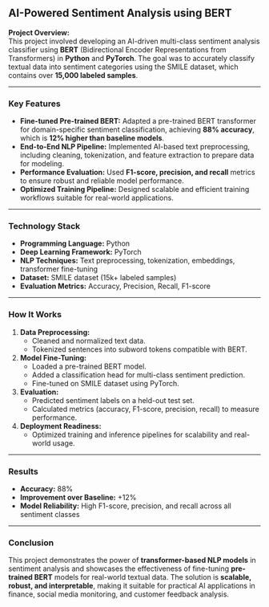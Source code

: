 ## AI-Powered Sentiment Analysis using BERT

**Project Overview:**  
This project involved developing an AI-driven multi-class sentiment analysis classifier using **BERT** (Bidirectional Encoder Representations from Transformers) in **Python** and **PyTorch**. The goal was to accurately classify textual data into sentiment categories using the SMILE dataset, which contains over **15,000 labeled samples**.

---

### Key Features
- **Fine-tuned Pre-trained BERT:** Adapted a pre-trained BERT transformer for domain-specific sentiment classification, achieving **88% accuracy**, which is **12% higher than baseline models**.  
- **End-to-End NLP Pipeline:** Implemented AI-based text preprocessing, including cleaning, tokenization, and feature extraction to prepare data for modeling.  
- **Performance Evaluation:** Used **F1-score, precision, and recall** metrics to ensure robust and reliable model performance.  
- **Optimized Training Pipeline:** Designed scalable and efficient training workflows suitable for real-world applications.  

---

### Technology Stack
- **Programming Language:** Python  
- **Deep Learning Framework:** PyTorch  
- **NLP Techniques:** Text preprocessing, tokenization, embeddings, transformer fine-tuning  
- **Dataset:** SMILE dataset (15k+ labeled samples)  
- **Evaluation Metrics:** Accuracy, Precision, Recall, F1-score  

---

### How It Works
1. **Data Preprocessing:**  
   - Cleaned and normalized text data.  
   - Tokenized sentences into subword tokens compatible with BERT.  
2. **Model Fine-Tuning:**  
   - Loaded a pre-trained BERT model.  
   - Added a classification head for multi-class sentiment prediction.  
   - Fine-tuned on SMILE dataset using PyTorch.  
3. **Evaluation:**  
   - Predicted sentiment labels on a held-out test set.  
   - Calculated metrics (accuracy, F1-score, precision, recall) to measure performance.  
4. **Deployment Readiness:**  
   - Optimized training and inference pipelines for scalability and real-world usage.  

---

### Results
- **Accuracy:** 88%  
- **Improvement over Baseline:** +12%  
- **Model Reliability:** High F1-score, precision, and recall across all sentiment classes  

---

### Conclusion
This project demonstrates the power of **transformer-based NLP models** in sentiment analysis and showcases the effectiveness of fine-tuning **pre-trained BERT** models for real-world textual data. The solution is **scalable, robust, and interpretable**, making it suitable for practical AI applications in finance, social media monitoring, and customer feedback analysis.
